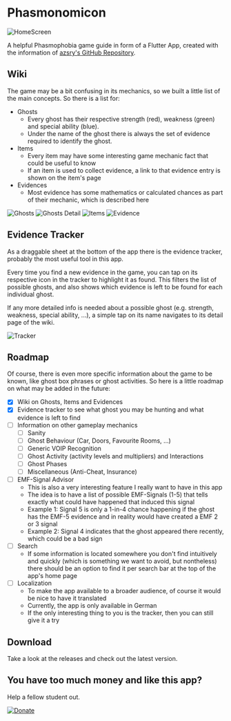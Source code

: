 # Phasmonomicon

![HomeScreen](https://i.ibb.co/DV659dp/Screenshot-Home.jpg)

A helpful Phasmophobia game guide in form of a Flutter App, created with the information of [azsry's GitHub Repository](https://github.com/azsry/phasmophobia_mechanics).

## Wiki
The game may be a bit confusing in its mechanics, so we built a little list of the main concepts. So there is a list for:
 - Ghosts  
   - Every ghost has their respective strength (red), weakness (green) and special ability (blue).
   - Under the name of the ghost there is always the set of evidence required to identify the ghost.
 - Items
   - Every item may have some interesting game mechanic fact that could be useful to know
   - If an item is used to collect evidence, a link to that evidence entry is shown on the item's page
 - Evidences
   - Most evidence has some mathematics or calculated chances as part of their mechanic, which is described here

![Ghosts](https://i.ibb.co/GW7jkPT/Screenshot-Ghosts.jpg)
![Ghosts Detail](https://i.ibb.co/NLJM8KF/Screenshot-Ghosts-Detail.jpg)
![Items](https://i.ibb.co/Gcvhk4f/Screenshot-Items.jpg)
![Evidence](https://i.ibb.co/42J8MH0/Screenshot-Evidence.jpg)

## Evidence Tracker
As a draggable sheet at the bottom of the app there is the evidence tracker, probably the most useful tool in this app.

Every time you find a new evidence in the game, you can tap on its respective icon in the tracker to highlight it as found.
This filters the list of possible ghosts, and also shows which evidence is left to be found for each individual ghost.

If any more detailed info is needed about a possible ghost (e.g. strength, weakness, special ability, ...), a simple tap on its name navigates to its detail page of the wiki.

![Tracker](https://i.ibb.co/FHmTYQr/Screenshot-Home-Tracker.jpg)

## Roadmap
Of course, there is even more specific information about the game to be known, like ghost box phrases or ghost activities.
So here is a little roadmap on what may be added in the future:
 - [x] Wiki on Ghosts, Items and Evidences
 - [x] Evidence tracker to see what ghost you may be hunting and what evidence is left to find
 - [ ] Information on other gameplay mechanics
   - [ ] Sanity
   - [ ] Ghost Behaviour (Car, Doors, Favourite Rooms, ...)
   - [ ] Generic VOIP Recognition
   - [ ] Ghost Activity (activity levels and multipliers) and Interactions
   - [ ] Ghost Phases
   - [ ] Miscellaneous (Anti-Cheat, Insurance)
 - [ ] EMF-Signal Advisor
   - This is also a very interesting feature I really want to have in this app
   - The idea is to have a list of possible EMF-Signals (1-5) that tells exactly what could have happened that induced this signal
   - Example 1: Signal 5 is only a 1-in-4 chance happening if the ghost has the EMF-5 evidence and in reality would have created a EMF 2 or 3 signal
   - Example 2: Signal 4 indicates that the ghost appeared there recently, which could be a bad sign
 - [ ] Search
   - If some information is located somewhere you don't find intuitively and quickly (which is something we want to avoid, but nontheless) there should be an option to find it per search bar at the top of the app's home page
 - [ ] Localization
   - To make the app available to a broader audience, of course it would be nice to have it translated
   - Currently, the app is only available in German
   - If the only interesting thing to you is the tracker, then you can still give it a try

## Download
Take a look at the releases and check out the latest version.

## You have too much money and like this app?
Help a fellow student out.

[![Donate](https://img.shields.io/badge/Donate-PayPal-green.svg)](https://www.paypal.com/donate?hosted_button_id=YJUL3SJWDR76S)